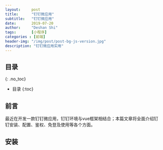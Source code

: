 ```yaml
---
layout:     post
title:      "钉钉微应用"
subtitle:   "钉钉微应用"
date:       2019-07-20
author:     "Deshan Shi"
tags:       [小程序]
categories : [前端]
header-img: "/img/post/post-bg-js-version.jpg"
description: "钉钉微应用实用"
---
```


## 目录
{: .no_toc}

* 目录
{:toc}

## 前言

最近在开发一款钉钉微应用，钉钉环境与vue框架相结合；本篇文章将全面介绍钉钉安装、配置、鉴权、免登及使用等各个方面。

## 安装

